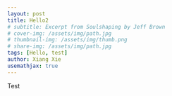```yaml
---
layout: post
title: Hello2
# subtitle: Excerpt from Soulshaping by Jeff Brown
# cover-img: /assets/img/path.jpg
# thumbnail-img: /assets/img/thumb.png
# share-img: /assets/img/path.jpg
tags: [Hello, test]
author: Xiang Xie
usemathjax: true
---
```

Test